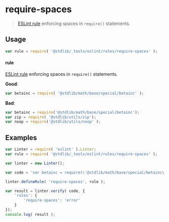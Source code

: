 <!--

@license Apache-2.0

Copyright (c) 2024 The Stdlib Authors.

Licensed under the Apache License, Version 2.0 (the "License");
you may not use this file except in compliance with the License.
You may obtain a copy of the License at

   http://www.apache.org/licenses/LICENSE-2.0

Unless required by applicable law or agreed to in writing, software
distributed under the License is distributed on an "AS IS" BASIS,
WITHOUT WARRANTIES OR CONDITIONS OF ANY KIND, either express or implied.
See the License for the specific language governing permissions and
limitations under the License.

-->

# require-spaces

> [ESLint rule][eslint-rules] enforcing spaces in `require()` statements.

<section class="intro">

</section>

<!-- /.intro -->

<section class="usage">

## Usage

```javascript
var rule = require( '@stdlib/_tools/eslint/rules/require-spaces' );
```

#### rule

[ESLint rule][eslint-rules] enforcing spaces in `require()` statements.

**Good**:

```javascript
var betainc = require( '@stdlib/math/base/special/betainc' );
```

**Bad**:

<!-- eslint-disable stdlib/require-spaces -->

```javascript
var betainc = require('@stdlib/math/base/special/betainc');
var zip = require( '@stdlib/utils/zip');
var noop = require('@stdlib/utils/noop' );
```

</section>

<!-- /.usage -->

<section class="examples">

## Examples

<!-- eslint no-undef: "error" -->

```javascript
var Linter = require( 'eslint' ).Linter;
var rule = require( '@stdlib/_tools/eslint/rules/require-spaces' );

var linter = new Linter();

var code = 'var betainc = require(\'@stdlib/math/base/special/betainc\');';

linter.defineRule( 'require-spaces', rule );

var result = linter.verify( code, {
    'rules': {
        'require-spaces': 'error'
    }
});
console.log( result );
```

</section>

<!-- /.examples -->

<section class="links">

[eslint-rules]: https://eslint.org/docs/developer-guide/working-with-rules

</section>

<!-- /.links -->
